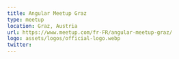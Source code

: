```yaml
---
title: Angular Meetup Graz
type: meetup
location: Graz, Austria
url: https://www.meetup.com/fr-FR/angular-meetup-graz/
logo: assets/logos/official-logo.webp
twitter:
---
```

